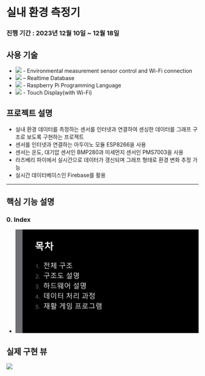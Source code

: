 # 실내 환경 측정기
### 진행 기간 : 2023년 12월 10일 ~ 12월 18일

## 사용 기술
+ <img src="https://img.shields.io/badge/Arduino-00979D?style=flat-square&logo=Arduino&logoColor=white"/> - 
Environmental measurement sensor control and Wi-Fi connection
+ <img src="https://img.shields.io/badge/Firebase-FFCA28?style=flat-square&logo=Firebase&logoColor=white"/> – Realtime Database
+ <img src ="https://img.shields.io/badge/Python-3776AB?style=flat-square&logo=Python&logoColor=white"/> - Raspberry Pi Programming Language
+ <img src="https://img.shields.io/badge/Raspberry Pi-A22846?style=flat-square&logo=Raspberry Pi&logoColor=white"/> - Touch Display(with Wi-Fi)

## 프로젝트 설명
+ 실내 환경 데이터를 측정하는 센서를 인터넷과 연결하여 센싱한 데이터를 그래프 구조로 보도록 구현하는 프로젝트
+ 센서를 인터넷과 연결하는 아두이노 모듈 ESP8266을 사용
+ 센서는 온도, 대기압 센서인 BMP280과 미세먼지 센서인 PMS7003을 사용
+ 라즈베리 파이에서 실시간으로 데이터가 갱신되며 그래프 형태로 환경 변화 추정 가능
+ 실시간 데이터베이스인 Firebase를 활용

---
## 핵심 기능 설명

### 0. Index
+ <img src ="https://github.com/Mellowball/Games-using-Myo_Armband/blob/main/img_Readme/0-index.png"/>


## 실제 구현 뷰

<img src ="https://github.com/Mellowball/Games-using-Myo_Armband/blob/main/img_Readme/dino_game.gif"/>
  
